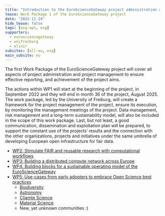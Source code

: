 ```yaml
---
title: "Introduction to the EuroScienceGateway project administration and project management"
tease: Work Package 1 of the EuroScienceGateway project
date: "2022-11-24"
hide_tease: false
tags: [esg-wp1, esg]
supporters:
  - eurosciencegateway
  - unifreiburg
  - elixir
subsites: [all-eu, esg]
main_subsite: eu
---
```


The first Work Package of the EuroScienceGateway project will cover all aspects of project administration and project management to ensure effective reporting,
and achievement of the project aims.

The actions within WP1 will start at the beginning of the project, in September 2022 and they will end in month 36 of the project, August 2025. 
The work package, led by the University of Freiburg, will create a framework for the project management of the project, ensure its execution,
by monitoring the management meetings of the project. Data management, risk management and a long-term sustainability model,
will also be included in the scope of this work package. Last, but not least, a good communication, dissemination and exploitation plan will be prepared,
to support the constant use of the projects’ results and the connection with the other organizations, projects and initiatives under
the same umbrella of developing European open infrastructure for fair data. 


* [WP2: Stimulate FAIR and reusable research with computational workflows](/news/2023-01-12-eurosciencegateway-wp2/)
* [WP3: Building a distributed compute network across Europe](/news/2023-01-19-eurosciencegateway-wp3/)
* [WP4: Building blocks for a sustainable operating model of the EuroScienceGateway](/news/2022-12-08-esg-wp4)
* [WP5: Use-cases from early adopters to embrace Open Science best practices](/news/2022-11-24-esg-wp5)
  * [Biodiversity](/news/2022-12-08-esg-wp5-biodiversity/)
  * [Astronomy](/news/2022-12-12-esg-wp5-astronomy/)
  * [Cliamte Science](/news/2023-01-12-esg-wp5/)
  * [Material Science](/news/2023-01-09-esg-wp5/)
  * New, yet unknown communities :)
